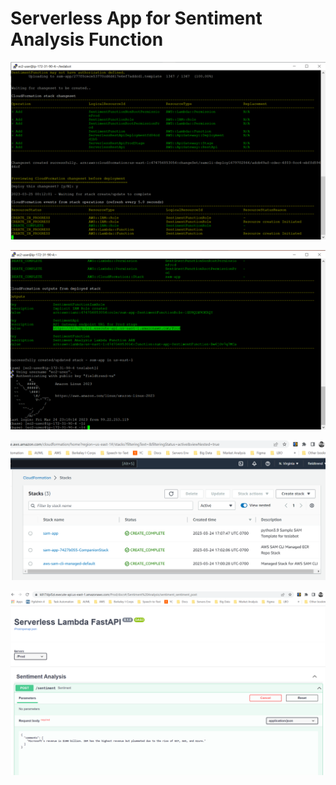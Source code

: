 # Serverless App for Sentiment Analysis Function

![Deployment in-progress](images/samdeployment-1.png)

![Deployment complete](images/samdeploymentcomplete.png)

![sam-app on cloudformation](images/samcloudformation.png)

![Sam-app FastAPI](images/samfastapi.png)

